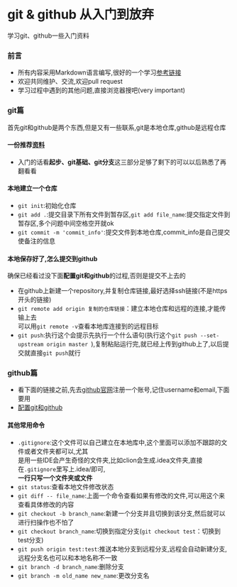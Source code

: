 # git & github 从入门到放弃
学习git、github一些入门资料
### 前言
* 所有内容采用Markdown语言编写,很好的一个学习[参考链接](http://xianbai.me/learn-md/index.html)
* 欢迎共同维护、交流,欢迎pull request
* 学习过程中遇到的其他问题,直接浏览器搜吧(very important)
### git篇
首先git和github是两个东西,但是又有一些联系,git是本地仓库,github是远程仓库
#### 一份推荐[资料](https://git-scm.com/book/zh/v2)
* 入门的话看**起步、git基础、git分支**这三部分足够了剩下的可以以后熟悉了再翻看看
#### 本地建立一个仓库
* ``git init``:初始化仓库
* ``git add .``:提交目录下所有文件到暂存区,``git add file_name``:提交指定文件到暂存区,多个问题中间空格空开就ok
* ``git commit -m 'commit_info'``:提交文件到本地仓库,commit_info是自己提交使备注的信息
#### 本地保存好了,怎么提交到github
确保已经看过没下面**配置git和github**的过程,否则是提交不上去的
* 在github上新建一个repository,并复制仓库链接,最好选择ssh链接(不是https开头的链接)
* ``git remote add origin 复制的仓库链接``：建立本地仓库和远程的连接,才能传输上去<br>
可以用``git remote -v``查看本地库连接到的远程目标
* ``git push``:执行这个会提示先执行一个什么语句(执行这个``git push --set-upstream origin master
``),复制粘贴运行完,就已经上传到github上了,以后提交就直接``git push``就行
### github篇
* 看下面的链接之前,先去[github官网](https://github.com/)注册一个账号,记住username和email,下面要用
* [配置git和github](https://www.jianshu.com/p/ba01bc001326)


#### 其他常用命令
* ``.gitignore``:这个文件可以自己建立在本地库中,这个里面可以添加不跟踪的文件或者文件夹都可以,尤其<br>
是用一些IDE会产生奇怪的文件夹,比如clion会生成.idea文件夹,直接在``.gitignore``里写上.idea/即可,<br>
**一行只写一个文件夹或文件**
* ``git status``:查看本地文件修改状态
* ``git diff -- file_name``:上面一个命令查看如果有修改的文件,可以用这个来查看具体修改的内容
* ``git checkout -b branch_name``:新建一个分支并且切换到该分支,然后就可以进行扫操作也不怕了
* ``git checkout branch_name``:切换到指定分支(``git checkout test``：切换到test分支)
* ``git push origin test:test``:推送本地分支到远程分支,远程会自动新建分支,远程分支名也可以和本地名称不一致
* ``git branch -d branch_name``:删除分支
* ``git branch -m old_name new_name``:更改分支名

